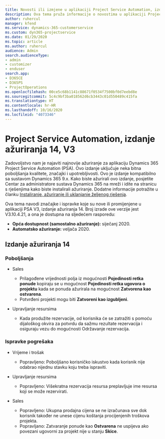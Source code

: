 ```yaml
---
title: Novosti ili izmjene u aplikaciji Project Service Automation, izdanje ažuriranja 14, V3
description: Ova tema pruža informacije o novostima u aplikaciji Project Service Automation, izdanje ažuriranja 14, V3.
author: ruhercul
manager: kfend
ms.service: dynamics-365-customerservice
ms.custom: dyn365-projectservice
ms.date: 01/29/2020
ms.topic: article
ms.author: ruhercul
audience: Admin
search.audienceType:
- admin
- customizer
- enduser
search.app:
- D365CE
- D365PS
- ProjectOperations
ms.openlocfilehash: 00ce5c68b1141c88671f0534f7500bf0d7eebd8e
ms.sourcegitcommit: 5c4c9bf3ba018562d6cb3443c01d550489c415fa
ms.translationtype: HT
ms.contentlocale: hr-HR
ms.lasthandoff: 10/16/2020
ms.locfileid: "4073346"
---
```

# <a name="project-service-automation-update-release-14-v3"></a>Project Service Automation, izdanje ažuriranja 14, V3
Zadovoljstvo nam je najaviti najnovije ažuriranje za aplikaciju Dynamics 365 Project Service Automation (PSA). Ovo izdanje uključuje neka bitna poboljšanja kvalitete, značajki i upotrebljivosti. Ovo je izdanje kompatibilno sa sustavom Dynamics 365 9.x. Kako biste ažurirali ovo izdanje, posjetite Centar za administratore sustava Dynamics 365 na mreži i idite na stranicu s rješenjima kako biste instalirali ažuriranje. Dodatne informacije potražite u članku [Instaliranje, ažuriranje ili uklanjanje željenog rješenja](https://docs.microsoft.com/power-platform/admin/install-remove-preferred-solution).

Ova tema navodi značajke i ispravke koje su nove ili promijenjene u aplikaciji PSA V3, izdanje ažuriranja 14. Broj izrade ove verzije jest V3.10.4.21, a ona je dostupna na sljedećem rasporedu:

- **Opća dostupnost (samostalno ažuriranje):** siječanj 2020.
- **Automatsko ažuriranje:** veljača 2020.

## <a name="update-release-14"></a>Izdanje ažuriranja 14

### <a name="enhancements"></a>Poboljšanja

- Sales

     - Prilagođene vrijednosti polja iz mogućnosti **Pojedinosti retka ponude** kopiraju se u mogućnost **Pojedinosti retka ugovora o projektu** kada se ponuda ažurirala na mogućnost **Zatvorena kao ostvarena**.
     - Potvrđeni projekti mogu biti **Zatvoreni kao izgubljeni**.

- Upravljanje resursima

     - Kada produžite rezervacije, od korisnika će se zatražiti s pomoću dijaloškog okvira za potvrdu da sažmu rezultate rezervacija i osiguraju vezu do mogućnosti Održavanje rezervacija.


### <a name="bug-fixes"></a>Ispravke pogrešaka

- Vrijeme i trošak

     - Popravljeno: Poboljšano korisničko iskustvo kada korisnik nije odabrao nijednu stavku koju treba ispraviti.

- Upravljanje resursima

     - Popravljeno: Višekratna rezervacija resursa preplavljuje ime resursa koji se može rezervirati.

- Sales

     - Popravljeno: Ukupna prodajna cijena se ne izračunava sve dok korisnik također ne unese cijenu koštanja procijenjenih troškova projekta.
     - Popravljano: Zatvaranje ponude kao **Ostvarena** ne uspijeva ako povezani ugovorni za projekt nije u stanju **Skice**.

